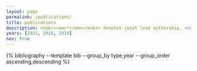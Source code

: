 ```yaml
---
layout: page
permalink: /publications/
title: publications
description: <nobr><em>*</em></nobr> denotes joint lead authorship, <nobr><em>#</em></nobr> denotes joint corresponding authorship 
years: [2021, 2020, 2019]
nav: true
---
```


<div class="publications">
 {% bibliography --template bib --group_by type,year --group_order ascending,descending %}
</div>
